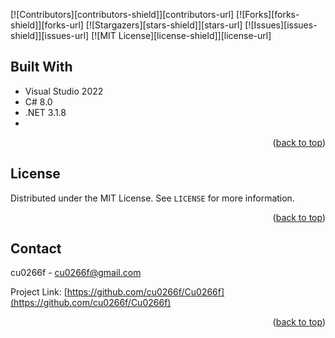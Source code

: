 <a name="readme-top"></a>


[![Contributors][contributors-shield]][contributors-url]
[![Forks][forks-shield]][forks-url]
[![Stargazers][stars-shield]][stars-url]
[![Issues][issues-shield]][issues-url]
[![MIT License][license-shield]][license-url]


## Built With

* Visual Studio 2022
* C# 8.0
* .NET 3.1.8
* 

<p align="right">(<a href="#readme-top">back to top</a>)</p>


## License

Distributed under the MIT License. See `LICENSE` for more information.

<p align="right">(<a href="#readme-top">back to top</a>)</p>



## Contact

cu0266f - cu0266f@gmail.com

Project Link: [https://github.com/cu0266f/Cu0266f](https://github.com/cu0266f/Cu0266f)

<p align="right">(<a href="#readme-top">back to top</a>)</p>


